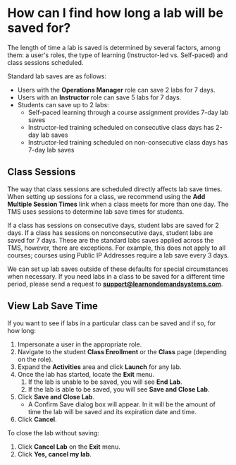 # How can I find how long a lab will be saved for?

The length of time a lab is saved is determined by several factors, among them: a user's roles, the type of learning (Instructor-led vs. Self-paced) and class sessions scheduled.

Standard lab saves are as follows:

- Users with the **Operations Manager** role can save 2 labs for 7 days.
- Users with an **Instructor** role can save 5 labs for 7 days.
- Students can save up to 2 labs:
     - Self-paced learning through a course assignment provides 7-day lab saves 
     - Instructor-led training scheduled on consecutive class days has 2-day lab saves 
     - Instructor-led training scheduled on non-consecutive class days has 7-day lab saves 

## Class Sessions

The way that class sessions are scheduled directly affects lab save times. When setting up sessions for a class, we recommend using the **Add Multiple Session Times** link when a class meets for more than one day. The TMS uses sessions to determine lab save times for students.

If a class has sessions on consecutive days, student labs are saved for 2 days. If a class has sessions on nonconsecutive days, student labs are saved for 7 days. These are the standard labs saves applied across the TMS, however, there are exceptions. For example, this does not apply to all courses; courses using Public IP Addresses require a lab save every 3 days.

We can set up lab saves outside of these defaults for special circumstances when necessary. If you need labs in a class to be saved for a different time period, please send a request to **support@learnondemandsystems.com**. 

## View Lab Save Time
If you want to see if labs in a particular class can be saved and if so, for how long:
1. Impersonate a user in the appropriate role. 
1. Navigate to the student **Class Enrollment** or the **Class** page (depending on the role). 
1. Expand the **Activities** area and click **Launch** for any lab. 
1. Once the lab has started, locate the **Exit** menu. 
     1. If the lab is unable to be saved, you will see **End Lab**. 
     1. If the lab is able to be saved, you will see **Save and Close Lab**. 
1. Click **Save and Close Lab**.
     - A Confirm Save dialog box will appear. In it will be the amount of time the lab will be saved and its expiration date and time. 
1. Click **Cancel**. 

To close the lab without saving:
1. Click **Cancel Lab** on the **Exit** menu. 
1. Click **Yes, cancel my lab**.
